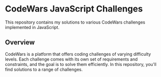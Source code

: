 # CodeWars JavaScript Challenges

This repository contains my solutions to various CodeWars challenges implemented in JavaScript.

## Overview

CodeWars is a platform that offers coding challenges of varying difficulty levels. Each challenge comes with its own set of requirements and constraints, and the goal is to solve them efficiently. In this repository, you'll find solutions to a range of challenges.



